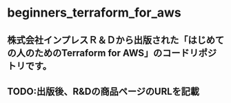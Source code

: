 # beginners_terraform_for_aws
## 株式会社インプレスＲ＆Ｄから出版された「はじめての人のためのTerraform for AWS」のコードリポジトリです。

## TODO:出版後、R&Dの商品ページのURLを記載
